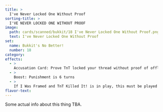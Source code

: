 ```yaml
---
title: >
  I've Never Locked One Without Proof
sorting-title: >
  I'VE NEVER LOCKED ONE WITHOUT PROOF
image: 
  path: cards/scanned/bukkit/18 I've Never Locked One Without Proof.png
  text: I've Never Locked One Without Proof
set:
  name: Bukkit's No Better!
  number: 18
category: 
effects: 
  - >
    Accusation Card: Prove TnT locked your thread without proof of offline-mode. Failure to do so in 3 turns = Your thread is locked (lose 3 turns)
  - >
    Boost: Punishment is 6 turns
  - >
    If I Was Framed and TnT Killed It! is in play, this must be played immediately on the same side.
flavor-text: 
---
```

Some actual info about this thing TBA.
